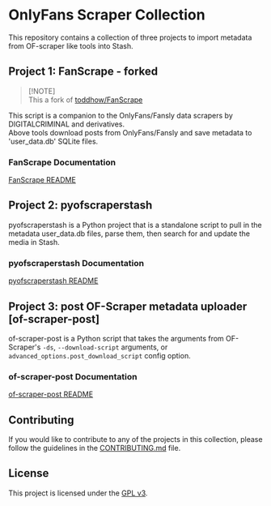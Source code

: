 # OnlyFans Scraper Collection

This repository contains a collection of three projects to import metadata from OF-scraper like tools into Stash.

## Project 1: FanScrape - forked

> [!NOTE]\
> This a fork of [toddhow/FanScrape](https://github.com/toddhow/FanScrape)

This script is a companion to the OnlyFans/Fansly data scrapers by DIGITALCRIMINAL and derivatives.\
Above tools download posts from OnlyFans/Fansly and save metadata to 'user_data.db' SQLite files.

### FanScrape Documentation

[FanScrape README](https://github.com/Jakan-Kink/of-tools/blob/main/FanScrape/README.md)

## Project 2: pyofscraperstash

pyofscraperstash is a Python project that is a standalone script to pull in the metadata user_data.db files, parse them, then search for and update the media in Stash.

### pyofscraperstash Documentation

[pyofscraperstash README](https://github.com/Jakan-Kink/of-tools/blob/main/pyofscraperstash/README.md)

## Project 3: post OF-Scraper metadata uploader [of-scraper-post]

of-scraper-post is a Python script that takes the arguments from OF-Scraper's `-ds`, `--download-script` arguments, or `advanced_options.post_download_script` config option.

### of-scraper-post Documentation

[of-scraper-post README](https://github.com/Jakan-Kink/of-tools/blob/main/of-scraper-post/README.md)

## Contributing

If you would like to contribute to any of the projects in this collection, please follow the guidelines in the [CONTRIBUTING.md](CONTRIBUTING.md) file.

## License

This project is licensed under the [GPL v3](COPYING).
